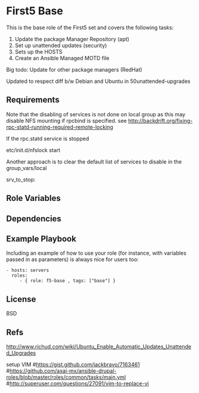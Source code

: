 First5 Base
=========

This is the base role of the First5 set and covers the following tasks:
1. Update the package Manager Repository (apt)
2. Set up unattended updates (security)
3. Sets up the HOSTS
4. Create an Ansible Managed MOTD file

Big todo: Update for other package managers (RedHat)

Updated to respect diff b/w Debian and Ubuntu in 50unattended-upgrades

Requirements
------------
Note that the disabling of services is not done on local group
as this may disable NFS mounting if rpcbind is specified.
see http://backdrift.org/fixing-rpc-statd-running-required-remote-locking

If the rpc.statd service is stopped

etc/init.d/nfslock start

Another approach is to clear the default list of services to disable in the group_vars/local

srv_to_stop:

Role Variables
--------------


Dependencies
------------


Example Playbook
----------------

Including an example of how to use your role (for instance, with variables passed in as parameters) is always nice for users too:

    - hosts: servers
      roles:
         - { role: f5-base , tags: ["base"] }

License
-------

BSD

Refs
------------------

http://www.richud.com/wiki/Ubuntu_Enable_Automatic_Updates_Unattended_Upgrades

setup VIM
#https://gist.github.com/jackbravo/7163461
#https://github.com/axai-mx/ansible-drupal-roles/blob/master/roles/common/tasks/main.yml
#http://superuser.com/questions/27091/vim-to-replace-vi
